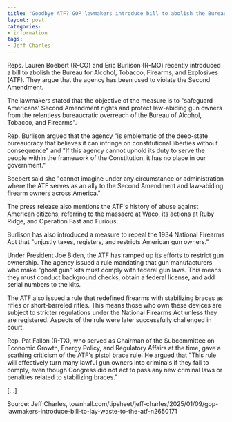 ```yaml
---
title: "Goodbye ATF? GOP lawmakers introduce bill to abolish the Bureau"
layout: post
categories:
- information
tags: 
- Jeff Charles
---
```


Reps. Lauren Boebert (R-CO) and Eric Burlison (R-MO) recently introduced a bill to abolish the Bureau for Alcohol, Tobacco, Firearms, and Explosives (ATF). They argue that the agency has been used to violate the Second Amendment.

The lawmakers stated that the objective of the measure is to "safeguard Americans' Second Amendment rights and protect law-abiding gun owners from the relentless bureaucratic overreach of the Bureau of Alcohol, Tobacco, and Firearms".

Rep. Burlison argued that the agency "is emblematic of the deep-state bureaucracy that believes it can infringe on constitutional liberties without consequence" and "If this agency cannot uphold its duty to serve the people within the framework of the Constitution, it has no place in our government."

Boebert said she "cannot imagine under any circumstance or administration where the ATF serves as an ally to the Second Amendment and law-abiding firearm owners across America."

The press release also mentions the ATF's history of abuse against American citizens, referring to the massacre at Waco, its actions at Ruby Ridge, and Operation Fast and Furious.

Burlison has also introduced a measure to repeal the 1934 National Firearms Act that "unjustly taxes, registers, and restricts American gun owners."

Under President Joe Biden, the ATF has ramped up its efforts to restrict gun ownership. The agency issued a rule mandating that gun manufacturers who make "ghost gun" kits must comply with federal gun laws. This means they must conduct background checks, obtain a federal license, and add serial numbers to the kits.

The ATF also issued a rule that redefined firearms with stabilizing braces as rifles or short-barreled rifles. This means those who own these devices are subject to stricter regulations under the National Firearms Act unless they are registered. Aspects of the rule were later successfully challenged in court.

Rep. Pat Fallon (R-TX), who served as Chairman of the Subcommittee on Economic Growth, Energy Policy, and Regulatory Affairs at the time, gave a scathing criticism of the ATF's pistol brace rule. He argued that "This rule will effectively turn many lawful gun owners into criminals if they fail to comply, even though Congress did not act to pass any new criminal laws or penalties related to stabilizing braces."

[...]

Source: Jeff Charles, townhall.com/tipsheet/jeff-charles/2025/01/09/gop-lawmakers-introduce-bill-to-lay-waste-to-the-atf-n2650171
